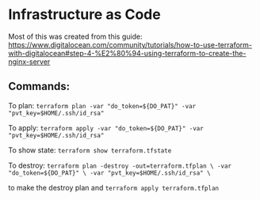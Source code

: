 # Infrastructure as Code

Most of this was created from this guide:
https://www.digitalocean.com/community/tutorials/how-to-use-terraform-with-digitalocean#step-4-%E2%80%94-using-terraform-to-create-the-nginx-server

## Commands:
To plan:
`terraform plan -var "do_token=${DO_PAT}" -var "pvt_key=$HOME/.ssh/id_rsa"`

To apply:
`terraform apply -var "do_token=${DO_PAT}" -var "pvt_key=$HOME/.ssh/id_rsa"`

To show state:
`terraform show terraform.tfstate`

To destroy:
`terraform plan -destroy -out=terraform.tfplan \
      -var "do_token=${DO_PAT}" \
      -var "pvt_key=$HOME/.ssh/id_rsa" \`

to make the destroy plan and `terraform apply terraform.tfplan`
